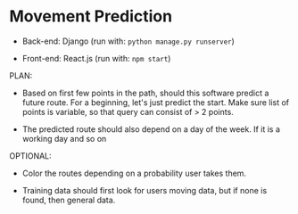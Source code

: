 # Movement Prediction

- Back-end: Django (run with: `python manage.py runserver`)

- Front-end: React.js (run with: `npm start`)

PLAN:

- Based on first few points in the path, should this software predict a future route.
For a beginning, let's just predict the start.
Make sure list of points is variable, so that query can consist of > 2 points.

- The predicted route should also depend on a day of the week. If it is a working day and so on


OPTIONAL:

- Color the routes depending on a probability user takes them.

- Training data should first look for users moving data, but if none is found, then general data.
